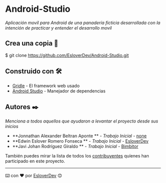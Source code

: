 # Android-Studio

_Aplicación movil para Android de una panadería ficticia desarrollada con la intención de practicar y entender el desarrollo movil_

## Crea una copia 🚀
  
 $ git clone https://github.com/EsloverDev/Android-Studio.git
  
## Construido con 🛠️

* [Gridle](http://www.dropwizard.io/1.0.2/docs/) - El framework web usado
* [Android Studio](https://maven.apache.org/) - Manejador de dependencias

## Autores ✒️

_Menciona a todos aquellos que ayudaron a levantar el proyecto desde sus inicios_

* **Jonnathan Alexander Beltran Aponte  ** - *Trabajo Inicial* - [none](none)
* **Edwin Eslover Romero Fonseca  ** - *Trabajo Inicial* - [EsloverDev](https://github.com/EsloverDev)
* **Javi Johan Rodríguez Giraldo  ** - *Trabajo Inicial* - [Bimbitor](https://github.com/Bimbitor)

También puedes mirar la lista de todos los [contribuyentes](https://github.com/26Eslover26/repositorio_panaderia/graphs/contributors) quíenes han participado en este proyecto. 

---
⌨️ con ❤️ por [EsloverDev](https://github.com/EsloverDev) 😊
